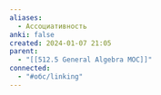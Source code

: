 ```yaml
---
aliases:
  - Ассоциативность
anki: false
created: 2024-01-07 21:05
parent:
  - "[[512.5 General Algebra MOC]]"
connected:
  - "#обс/linking"
---
```
















